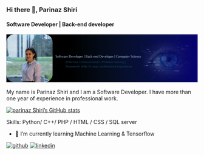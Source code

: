 ### Hi there 👋, Parinaz Shiri
#### Software Developer | Back-end developer 
![Software Developer | Back-end developer ](https://github.com/Parinaz-Shiri/Parinaz-Shiri/blob/main/Copy%20of%20Blue%20Modern%20Technology%20LinkedIn%20Banner.png)

My name is Parinaz Shiri and I am a Software Developer. I have more than one year of experience in professional work. 


[![parinaz Shiri’s GitHub stats](https://github-readme-stats.vercel.app/api?username=parinaz-shiri)](https://github.com/parinaz-shiri/github-readme-stats)



Skills: Python/ C++/ PHP / HTML / CSS / SQL server 

- 🌱 I’m currently learning Machine Learning & Tensorflow 


[<img src='https://cdn.jsdelivr.net/npm/simple-icons@3.0.1/icons/github.svg' alt='github' height='40'>](https://github.com/parinaz-shiri)  [<img src='https://cdn.jsdelivr.net/npm/simple-icons@3.0.1/icons/linkedin.svg' alt='linkedin' height='40'>](https://www.linkedin.com/in/https://www.linkedin.com/in/parinaz-shiri-881834228/)  

